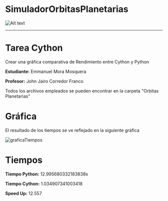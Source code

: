 # SimuladorOrbitasPlanetarias
![Alt text](https://www.usergioarboleda.edu.co/wp-content/uploads/ultimatum/imagens/logo-mobile-UniversidadSergioArboleda.png)

- - -

# Tarea Cython
Crear una gráfica comparativa de Rendimiento entre Cython y Python

**Estudiante:** Emmanuel Mora Mosquera

**Profesor:** John Jairo Corredor Franco

Todos los archivos empleados se pueden encontrar en la carpeta "Orbitas Planetarias"
# Gráfica
El resultado de los tiempos se ve reflejado en la siguiente gráfica

![graficaTiempos](https://user-images.githubusercontent.com/36966781/118346550-1150c480-b502-11eb-92ae-54a264dd605b.png)

# Tiempos
**Tiempo Python:** 12.995680332183838s

**Tiempo Cython:** 1.034907341003418 

**Speed Up:** 12.557
